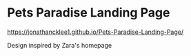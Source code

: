 # Pets Paradise Landing Page 

https://jonathancklee1.github.io/Pets-Paradise-Landing-Page/

Design inspired by Zara's homepage
